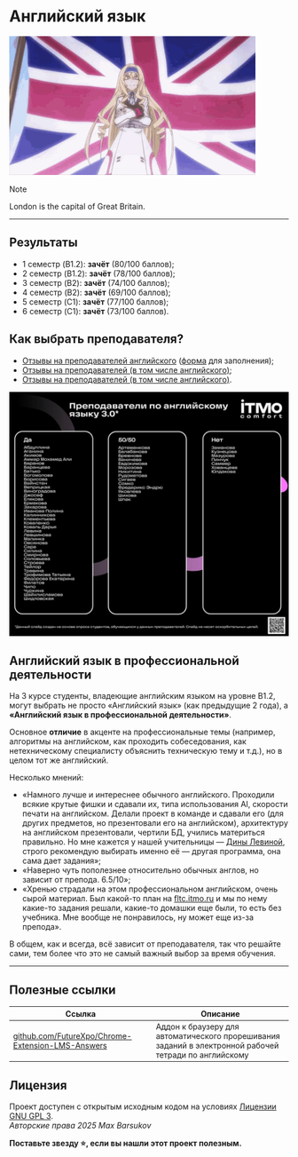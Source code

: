 # Английский язык

<img alt="cecilia-alcott-infinite-stratos" src="https://github.com/maxbarsukov/itmo/blob/master/.docs/cecilia-alcott-infinite-stratos.gif" height="250">

> [!NOTE]
> London is the capital of Great Britain.

---

## Результаты

- 1 семестр (B1.2): **зачёт** (80/100 баллов);
- 2 семестр (B1.2): **зачёт** (78/100 баллов);
- 3 семестр (B2): **зачёт** (74/100 баллов);
- 4 семестр (B2): **зачёт** (69/100 баллов);
- 5 семестр (C1): **зачёт** (77/100 баллов);
- 6 семестр (C1): **зачёт** (73/100 баллов).

## Как выбрать преподавателя?

- [Отзывы на преподавателей английского](https://docs.google.com/spreadsheets/d/1RviqQKBDMehUyDSnRAdBELmzpu2oup0S0E4DRiFOA6A/edit?gid=2003242714#gid=2003242714) ([форма](https://docs.google.com/forms/d/e/1FAIpQLSepUz1X7kNBCxSn6TjspRml_zuD8ToNhmoseV7J7T3GgUf7pQ/viewform) для заполнения);
- [Отзывы на преподавателей (в том числе английского)](https://docs.google.com/spreadsheets/d/1XhGK-qY_Fk4U4uGpuOhLuWbsTqHXCgl4-h5gcN7-C7o/edit);
- [Отзывы на преподавателей (в том числе английского)](https://docs.google.com/spreadsheets/d/1TFTOKxqml1agwgo6Vp0Ql6Rgj9f9ciyOqQPF8VvUkJQ/edit?usp=drivesdk).

<img alt="Преподаватели" src="./teachers.jpg" width="600">

## Английский язык в профессиональной деятельности

На 3 курсе студенты, владеющие английским языком на уровне В1.2, могут выбрать не просто «Английский язык» (как предыдущие 2 года), а **«Английский язык в профессиональной деятельности»**.

Основное **отличие** в акценте на профессиональные темы (например, алгоритмы на английском, как проходить собеседования, как нетехническому специалисту объяснить техническую тему и т.д.), но в целом тот же английский.

Несколько мнений:
- «Намного лучше и интереснее обычного английского. Проходили всякие крутые фишки и сдавали их, типа использования AI, скорости печати на английском. Делали проект в команде и сдавали его (для других предметов, но презентовали его на английском), архитектуру на английском презентовали, чертили БД, учились материться правильно. Но мне кажется у нашей учительницы — [Дины Левиной](https://my.itmo.ru/persons/269155), строго рекомендую выбирать именно её — другая программа, она сама дает задания»;
- «Наверно чуть пополезнее относительно обычных англов, но зависит от препода. 6.5/10»;
- «Хренью страдали на этом профессиональном английском, очень сырой материал. Был какой-то план на [fltc.itmo.ru](https://fltc.itmo.ru) и мы по нему какие-то задания решали, какие-то домашки еще были, то есть без учебника. Мне вообще не понравилось, ну может еще из-за препода».

В общем, как и всегда, всё зависит от преподавателя, так что решайте сами, тем более что это не самый важный выбор за время обучения.

---

## Полезные ссылки

| Ссылка | Описание |
| --- | --- |
| [github.com/FutureXpo/Chrome-Extension-LMS-Answers](https://github.com/FutureXpo/Chrome-Extension-LMS-Answers) | Аддон к браузеру для автоматического прорешивания заданий в электронной рабочей тетради по английскому |

## Лицензия <a name="license"></a>

Проект доступен с открытым исходным кодом на условиях [Лицензии GNU GPL 3](https://opensource.org/license/gpl-3-0/). \
*Авторские права 2025 Max Barsukov*

**Поставьте звезду :star:, если вы нашли этот проект полезным.**
